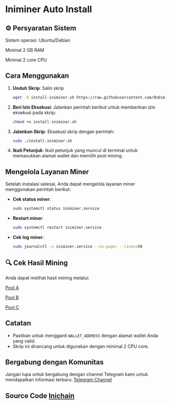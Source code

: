 # Iniminer Auto Install

## ⚙️ Persyaratan Sistem
Sistem operasi: Ubuntu/Debian

Minimal 2 GB RAM

Minimal 2 core CPU

## Cara Menggunakan

1. **Unduh Skrip**: Salin skrip 
   ```bash
   wget -O install-iniminer.sh https://raw.githubusercontent.com/0xDimzy/Inichain-Mining/main/install-iniminer.sh
   ```
2. **Beri Izin Eksekusi**: Jalankan perintah berikut untuk memberikan izin eksekusi pada skrip:
   ```bash
   chmod +x install-iniminer.sh
   ```
3. **Jalankan Skrip**: Eksekusi skrip dengan perintah:
   ```bash
   sudo ./install-iniminer.sh
   ```
4. **Ikuti Petunjuk**: Ikuti petunjuk yang muncul di terminal untuk memasukkan alamat wallet dan memilih pool mining.

## Mengelola Layanan Miner

Setelah instalasi selesai, Anda dapat mengelola layanan miner menggunakan perintah berikut:

- **Cek status miner**:
  ```bash
  sudo systemctl status iniminer.service
  ```
- **Restart miner**:
  ```bash
  sudo systemctl restart iniminer.service
  ```
- **Cek log miner**:
  ```bash
  sudo journalctl -u iniminer.service --no-pager --lines=50
  ```
## 🔍 Cek Hasil Mining

Anda dapat melihat hasil mining melalui:

[Pool A](https://a.yatespool.com/)

[Pool B](https://b.yatespool.com/)

[Pool C](https://c.yatespool.com/)

## Catatan

- Pastikan untuk mengganti `WALLET_ADDRESS` dengan alamat wallet Anda yang valid.
- Skrip ini dirancang untuk digunakan dengan minimal 2 CPU core.

## Bergabung dengan Komunitas

Jangan lupa untuk bergabung dengan channel Telegram kami untuk mendapatkan informasi terbaru:
[Telegram Channel](https://t.me/balstotairdrop)

## Source Code [Inichain](https://inichain.gitbook.io/initverseinichain/inichain/mining-mainnet)
